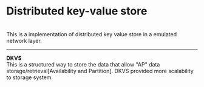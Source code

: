 <h1>Distributed key-value store</h1>
<br>
This is a implementation of distributed key value store in a emulated network layer.
<hr>
<b>DKVS</b><br>
This is a structured way to store the data that allow "AP" data storage/retrieval[Availability and Partition]. DKVS provided more scalability to storage system. 

